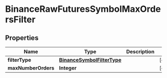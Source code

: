 # BinanceRawFuturesSymbolMaxOrdersFilter

## Properties
Name | Type | Description | Notes
------------ | ------------- | ------------- | -------------
**filterType** | [**BinanceSymbolFilterType**](BinanceSymbolFilterType.md) |  |  [optional]
**maxNumberOrders** | **Integer** |  |  [optional]
